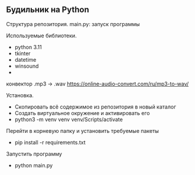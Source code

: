 ## Будильник на Python

Структура репозитория.
main.py: запуск программы

Используемые библиотеки.
  - python 3.11
  - tkinter
  - datetime
  - winsound
  - 
конвектор .mp3 -> .wav https://online-audio-convert.com/ru/mp3-to-wav/

Установка.
  - Скопировать всё содержимое из репозитория в новый каталог
  - Создать виртуальное окружение и активировать его
  - python3 -m venv venv venv/Scripts/activate

Перейти в корневую папку и установить требуемые пакеты
  - pip install -r requirements.txt

Запустить программу
  - python main.py
